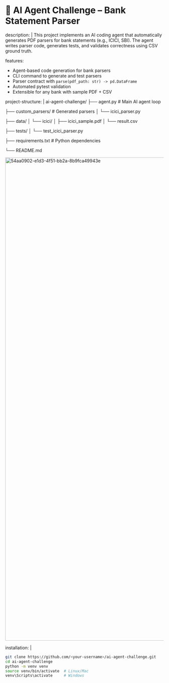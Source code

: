 
# 🏦 AI Agent Challenge – Bank Statement Parser

description: |
  This project implements an AI coding agent that automatically generates 
  PDF parsers for bank statements (e.g., ICICI, SBI). 
  The agent writes parser code, generates tests, and validates correctness 
  using CSV ground truth.

features:
  - Agent-based code generation for bank parsers
  - CLI command to generate and test parsers
  - Parser contract with `parse(pdf_path: str) -> pd.DataFrame`
  - Automated pytest validation
  - Extensible for any bank with sample PDF + CSV

project-structure: |
  ai-agent-challenge/
  ├── agent.py                   # Main AI agent loop
  
  ├── custom_parsers/            # Generated parsers
      │   └── icici_parser.py
  
  ├── data/
      │   └── icici/
      │       ├── icici_sample.pdf
      │       └── result.csv
      
  ├── tests/
      │   └── test_icici_parser.py
      
  ├── requirements.txt           # Python dependencies
  
  └── README.md


  <img width="1024" height="1536" alt="54aa0902-e1d3-4f51-bb2a-8b9fca49943e" src="https://github.com/user-attachments/assets/89453573-141c-424a-b541-a6a3f7e4c08b" />


installation: |
  ```bash
  git clone https://github.com/<your-username>/ai-agent-challenge.git
  cd ai-agent-challenge
  python -m venv venv
  source venv/bin/activate  # Linux/Mac
  venv\Scripts\activate     # Windows
